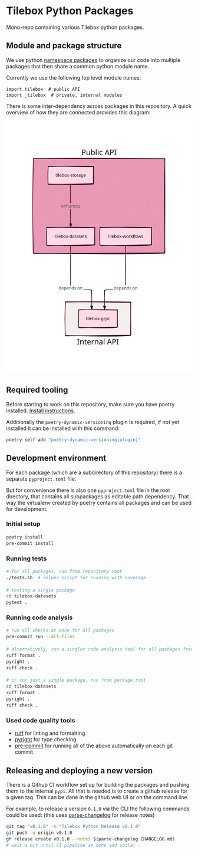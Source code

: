 # Tilebox Python Packages

Mono-repo containing various Tilebox python packages.

## Module and package structure

We use python [namespace packages](https://packaging.python.org/en/latest/guides/packaging-namespace-packages/) to
organize our code into multiple packages that then share a common python module name.

Currently we use the following top level module names:

```
import tilebox  # public API
import _tilebox  # private, internal modules
```

There is some inter-dependency across packages in this repository. A quick overview of how they are connected
provides this diagram:

![Package Dependency Overview](.docs/packages.svg)

## Required tooling

Before starting to work on this repository, make sure you have poetry installed. [Install instructions](https://python-poetry.org/docs/#installation).

Additionally the `poetry-dynamic-versioning` plugin is required, if not yet installed it can be installed with this command:

```bash
poetry self add "poetry-dynamic-versioning[plugin]"
```

## Development environment

For each package (which are a subdirectory of this repository) there is a separate `pyproject.toml` file.

But for convenience there is also one `pyproject.toml` file in the root directory, that contains all subpackages as
editable path dependency. That way the virtualenv created by poetry contains all packages and can be used for
development.

### Initial setup

```bash
poetry install
pre-commit install
```

### Running tests

```bash
# for all packages, run from repository root
./tests.sh  # helper script for running with coverage

# testing a single package
cd tilebox-datasets
pytest .
```

### Running code analysis

```bash
# run all checks at once for all packages
pre-commit run --all-files

# alternatively, run a singler code analysis tool for all packages from repository root
ruff format .
pyright .
ruff check .

# or for just a single package, run from package root
cd tilebox-datasets
ruff format .
pyright .
ruff check .
```

### Used code quality tools

- [ruff](https://github.com/astral-sh/ruff) for linting and formatting
- [pyright](https://github.com/microsoft/pyright) for type checking
- [pre-commit](https://pre-commit.com/) for running all of the above automatically on each git commit

## Releasing and deploying a new version

There is a Github CI workflow set up for building the packages and pushing them to the internal `pypi`.
All that is needed is to create a github release for a given tag. This can be done in the github web UI or on the
command line.

For example, to release a version `0.1.0` via the CLI the following commands could be used:
(this uses [parse-changelog](https://github.com/taiki-e/parse-changelog) for release notes)

```bash
git tag "v0.1.0" -m "Tilebox Python Release v0.1.0"
git push -u origin v0.1.0
gh release create v0.1.0 --notes $(parse-changelog CHANGELOG.md)
# wait a bit until CI pipeline is done and voila!
```
